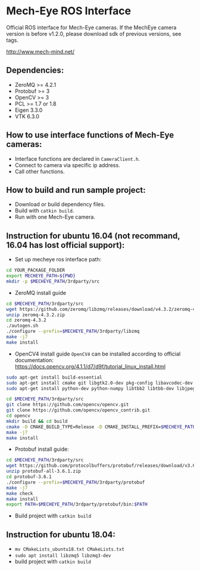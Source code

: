Mech-Eye ROS Interface
====================
Official ROS interface for Mech-Eye cameras. If the MechEye camera version is before v1.2.0, please download sdk of previous versions, see tags.

<http://www.mech-mind.net/>

## Dependencies:
- ZeroMQ   >= 4.2.1
- Protobuf >= 3
- OpenCV   >= 3
- PCL 	   >= 1.7 or 1.8
- Eigen    3.3.0
- VTK      6.3.0

## How to use interface functions of Mech-Eye cameras:
- Interface functions are declared in ```CameraClient.h```.
- Connect to camera via specific ip address.
- Call other functions.


## How to build and run sample project:

- Download or build dependency files.
- Build with `catkin build`.
- Run with one Mech-Eye camera.

## Instruction for ubuntu 16.04 (not recommand, 16.04 has lost official support):
- Set up mecheye ros interface path:
```bash
cd YOUR_PACKAGE_FOLDER
export MECHEYE_PATH=${PWD}
mkdir -p $MECHEYE_PATH/3rdparty/src
```

- ZeroMQ install guide

```bash
cd $MECHEYE_PATH/3rdparty/src
wget https://github.com/zeromq/libzmq/releases/download/v4.3.2/zeromq-4.3.2.zip
unzip zeromq-4.3.2.zip
cd zeromq-4.3.2
./autogen.sh
./configure --prefix=$MECHEYE_PATH/3rdparty/libzmq
make -j7
make install
```

- OpenCV4 install guide
`OpenCV4` can be installed according to official documentation: https://docs.opencv.org/4.1.1/d7/d9f/tutorial_linux_install.html

```bash
sudo apt-get install build-essential
sudo apt-get install cmake git libgtk2.0-dev pkg-config libavcodec-dev libavformat-dev libswscale-dev
sudo apt-get install python-dev python-numpy libtbb2 libtbb-dev libjpeg-dev libpng-dev libtiff-dev libjasper-dev libdc1394-22-dev

cd $MECHEYE_PATH/3rdparty/src
git clone https://github.com/opencv/opencv.git
git clone https://github.com/opencv/opencv_contrib.git
cd opencv
mkdir build && cd build
cmake -D CMAKE_BUILD_TYPE=Release -D CMAKE_INSTALL_PREFIX=$MECHEYE_PATH/3rdparty/opencv4 ..
make -j7
make install
```

- Protobuf install guide:

```bash
cd $MECHEYE_PATH/3rdparty/src
wget https://github.com/protocolbuffers/protobuf/releases/download/v3.6.1/protobuf-all-3.6.1.zip
unzip protobuf-all-3.6.1.zip
cd protobuf-3.6.1
./configure --prefix=$MECHEYE_PATH/3rdparty/protobuf
make -j7
make check
make install
export PATH=$MECHEYE_PATH/3rdparty/protobuf/bin:$PATH
```

- Build project with `catkin build`
## Instruction for ubuntu 18.04:
- `mv CMakeLists_ubuntu18.txt CMakeLists.txt`
- `sudo apt install libzmq5 libzmq3-dev`
- build project with `catkin build`
